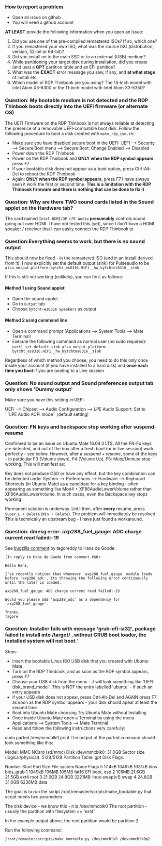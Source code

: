 ### How to report a problem
- Open an issue on github
- You will need a github account

**AT LEAST** provide the following information when you open an issue:
1. Did you use one of the pre-compiled remastered ISOs? If so, which one?
2. If you remastered your own ISO, what was the source ISO (distribution, version, 32-bit or 64-bit)?
3. Did you install on to the main SSD or to an external (USB) medium?
4. While partitioning your target disk during installation, did you create (and use) a **GPT** partition table and an EFI partition?
5. What was the **EXACT** error message you saw, if any, and **at what stage** of install etc
6. Which model of RDP Thinbook are you using? The 14-inch model with Intel Atom X5-8300 or the 11-inch model with Intel Atom X3-8350?

### Question: My bootable medium is not detected and the RDP Thinbook boots directly into the UEFI firmware (or alternate OS)
The UEFI Firmware on the RDP Thinbook is not always reliable at detecting the presence of a removable UEFI-compatible boot disk. 
Follow the following procedure to boot a disk created with ```make_rdp_iso.sh```:
- Make sure you have disabled secure boot in the UEFI:
    UEFI --> Security --> Secure Boot menu --> Secure Boot: Change Enabled --> Disabled
- Power down the RDP Thinbook
- Power on the RDP Thinbook and **ONLY when the RDP symbol appears**, press F7
- If your bootable disk does not appear as a boot option, press Ctrl-Alt-Del to reboot the RDP Thinbook
- Again: **ONLY when the RDP symbol appears**, press F7
I have always seen it work the first or second time. **This is a limitation with the RDP Thinbook firmware and there is nothing that can be done to fix it**

### Question: Why are there TWO sound cards listed in the Sound applet on the Hardware tab?
The card named ```Intel HDMI/DP LPE Audio``` **presumably** controls sound going out over HDMI. I have not tested this (yet), since I don't have a HDMI speaker / receiver that I can easily connect the RDP Thinbook to

### Question:Everything seems to work, but there is no sound output
This should now be fixed - in the remastered ISO (and in an install derived from it), I now explicitly
set the default output (sink) for Pulseaudio to be ```alsa_output.platform-bytcht_es8316.HiFi__hw_bytchtes8316__sink```

If this is still not working (unlikely), you can fix it as follows:
#### Method 1 using Sound applet
- Open the sound applet
- Go to ```Output``` tab
- Choose ```bytcht-es8316 Speakers``` as output
#### Method 2 using command line
- Open a command prompt (Applications --> System Tools --> Mate Terminal)
- Execute the following command as normal user (no sudo required):
      ```pactl set-default-sink alsa_output.platform-bytcht_es8316.HiFi__hw_bytchtes8316__sink```
  
Regardless of which method you choose, you need to do this only once inside your account 
(if you have installed to a hard disk) and **once each time you boot** if you are booting
to a Live session
  
### Question: No sound output and Sound preferences output tab only shows 'Dummy output'
Make sure you have this setting in UEFI:

UEFI --> Chipset --> Audio Configuration --> LPE Audio Support: Set to ```LPE Audio ACPI mode`` (default setting)

### Question: FN keys and backspace stop working after suspend-resume
Confirmed to be an issue on Ubuntu Mate 16.04.3 LTS. All the FN-Fx keys are detected, and out of the box after a fresh boot (or in live session) work perfectly - see below. However, after a suspend + resume, some of the keys - in particular F3 (Volume down), F4 (Volume Up), F5: Mute/Unmute stop working. This will manifest as:

Key does not produce OSD or have any effect, but the key combination can be detected under System --> Preferences --> Hardware --> Keyboard Shortcuts (in Ubuntu Mate) as a candidate for a key binding - often appearing as something like Mod4 + XF86AudioLowerVolume rather than XF86AudioLowerVolume. In such cases, even the Backspace key stops working

Permanent solution is underway. Until then, after **every** resume, press ```Super_L + Delete``` (```Win + Delete```). The problem will immediately be resolved. This is technically an upstream bug - I have just found a workaround.

### Question: dmesg error: axp288_fuel_gauge: ADC charge current read failed:-19
See [bugzilla comment](https://bugzilla.kernel.org/show_bug.cgi?id=155241#c61) by tagoreddy to Hans de Goode:
```
(In reply to Hans de Goede from comment #60)

Hello Hans,

I've recently noticed that whenever 'axp288_fuel_gauge' module loads before 'axp288_adc', its throwing the following error continuously until the later is loaded:

axp288_fuel_gauge: ADC charge current read failed:-19

Would you please add 'axp288_adc' as a dependency for 'axp288_fuel_gauge'.

Thanks,
Tagore
```

### Question: Installer fails with message 'grub-efi-ia32', package failed to install into /target/ , without GRUB boot loader, the installed system will not boot.'

Steps
- Insert the bootable Linux ISO USB disk that you created with Ubuntu Mate
- Turn on the RDP Thinbook, and as soon as the RDP symbol appears, press F7
- Choose your USB disk from the menu - it will look something like 'UEFI: disk_brand_model'. This is NOT the entry labelled 'ubuntu' - if such an entry appears
- If your USB disk does not appear, press Ctrl-Alt-Del and AGAIN press F7 as soon as the RDP symbol appears - your disk should apear at least the second time
- Boot into Ubuntu Mate choosing Try Ubuntu Mate without Installing
- Once inside Ubuntu Mate open a Terminal by using the menu Applications --> System Tools --> Mate Terminal
- Read and follow the following instructions very carefully:

sudo parted /dev/mmcblk0 print
The output of the parted command should look something like this:

Model: MMC NCard (sd/mmc)
Disk /dev/mmcblk0: 31.0GB
Sector size (logical/physical): 512B/512B
Partition Table: gpt
Disk Flags: 

Number  Start   End     Size    File system     Name  Flags
 5      17.4kB  1049kB  1031kB                  bios  bios_grub
 1      1049kB  106MB   105MB   fat16           EFI   boot, esp
 2      106MB   21.6GB  21.5GB  ext4            root
 3      21.6GB  24.8GB  3221MB  linux-swap(v1)  swap
 4      24.8GB  31.0GB  6236MB                  data

The goal is to run the script /root/remaster/scripts/make_bootable.py
that script needs two parameters:

The disk device - we know this - it is /dev/mmcblk0
The root partition - usually the partition with filesystem == 'ext4'

In the example output above, the root partition would be partition 2

Run the following command:
```
/root/remaster/scripts/make_bootable.py /dev/mmcblk0 /dev/mmcblk0p2
```


